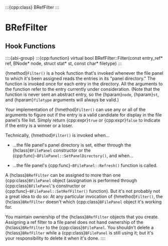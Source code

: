 :::{cpp:class} BRefFilter
:::

# BRefFilter

## Hook Functions

::::{abi-group}
:::{cpp:function} virtual bool BRefFilter::Filter(const entry_ref* ref, BNode* node, struct stat* st, const char* filetype)
:::

{hmethod}`Filter()` is a hook function that's invoked whenever the file
panel to which it's been assigned reads the entries in its "panel
directory." The function is invoked once for each entry in the directory.
All the arguments to the function refer to the entry currently under
consideration. (Note that the function is never sent an abstract entry, so
the {hparam}`node`, {hparam}`st`, and {hparam}`filetype` arguments will
always be valid.)

Your implementation of {hmethod}`Filter()` can use any or all of the
arguments to figure out if the entry is a valid candidate for display in
the file panel's file list. Simply return {cpp:expr}`true` or
{cpp:expr}`false` to indicate if the entry is a winner or a loser.

Technically, {hmethod}`Filter()` is invoked when…

- …the file panel's panel directory is set, either through the
{hclass}`BFilePanel` constructor or the
{cpp:func}`~BFilePanel::SetPanelDirectory()`, and when…

- …the file panel's {cpp:func}`~BFilePanel::Refresh()` function is called.

A {hclass}`BRefFilter` can be assigned to more than one
{cpp:class}`BFilePanel` object (assignation is performed through
{cpp:class}`BFilePanel`'s constructor or
{cpp:func}`~BFilePanel::SetRefFilter()` function). But it's not probably
not a great idea to do so: At any particular invocation of
{hmethod}`Filter()`, the {hclass}`BRefFilter` doesn't which
{cpp:class}`BFilePanel` object it's working for.

You maintain ownership of the {hclass}`BRefFilter` objects that you
create. Assigning a ref filter to a file panel does not hand ownership of
the {hclass}`BRefFilter` to the {cpp:class}`BFilePanel`. You shouldn't
delete a {hclass}`BRefFilter` while a {cpp:class}`BFilePanel` is still
using it; but it's your responsibility to delete it when it's done.
::::
